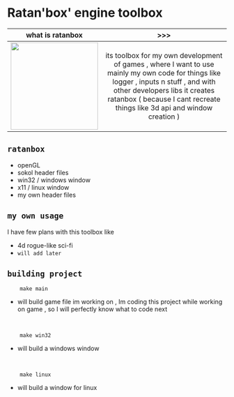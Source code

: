# Ratan'box' engine toolbox 

what is ratanbox |>>>
:-------------------------:|:-------------------------:
<img src="https://preview.redd.it/hq3ah7u0o1sb1.png?width=960&crop=smart&auto=webp&s=ce1b109a24b52d6a46a25e8aff9a4441841cad99" width=200> |  its toolbox for my own development of games , where I want to use mainly my own code for things like logger , inputs n stuff , and with other developers libs it creates ratanbox ( because I cant recreate things like 3d api and window creation ) 

## `ratanbox` 
- openGL
- sokol header files 
- win32 / windows window
- x11 / linux window
- my own header files

## `my own usage`
I have few plans with this toolbox like 
- 4d rogue-like sci-fi 
- `will add later` 

## `building project`

```
    make main
```
- will build game file im working on , Im coding this project while working on game , so I will perfectly know what to code next
<br>

```
    make win32
```
- will build a windows window
<br>

```
    make linux
```
- will build a window for linux